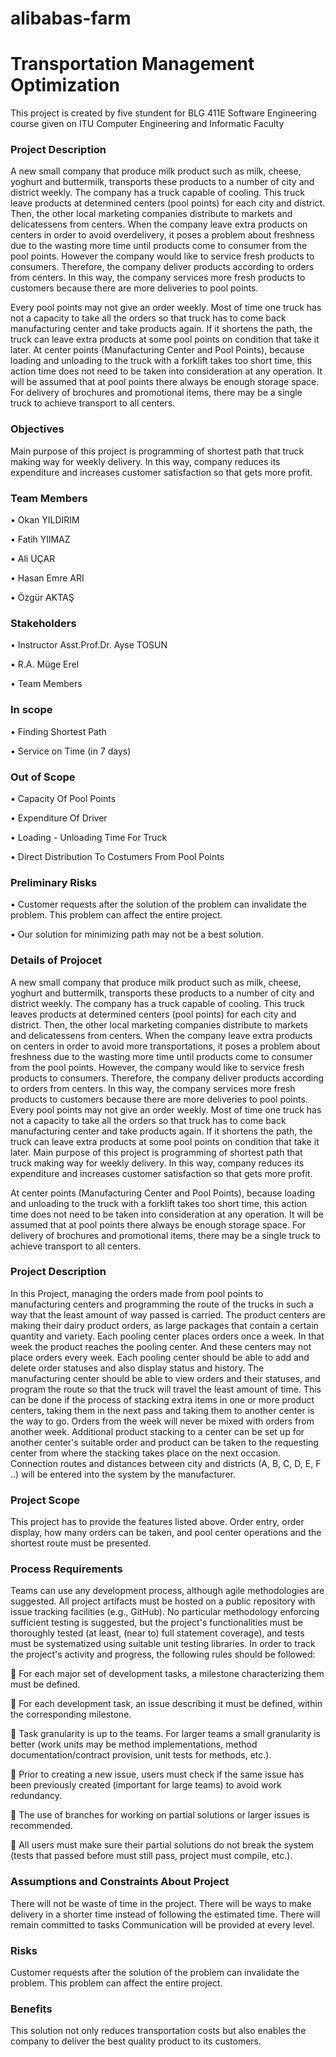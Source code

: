 # alibabas-farm
<h1>Transportation Management Optimization</h1>
 
This project is created by five stundent for BLG 411E Software Engineering course given on ITU Computer Engineering and Informatic Faculty 

<h3>Project Description</h3>

A new small company that produce milk product such as milk, cheese, yoghurt and buttermilk, transports these products to a number of city and district weekly. The company has a truck capable of cooling.  This truck leave products at determined centers (pool points) for each city and district. Then, the other local marketing companies distribute to markets and delicatessens from centers.
When the company leave extra products on centers in order to avoid overdelivery, it poses a problem about freshness due to the wasting more time until products come to consumer from the pool points. However the company would like to service fresh products to consumers. Therefore, the company deliver products according to orders from centers. In this way, the company services more fresh products to customers because there are more deliveries to pool points.  

Every pool points may not give an order weekly. Most of time one truck has not a capacity to take all the orders so that truck has to come back manufacturing center and  take products again. If it shortens the path, the truck can leave extra products at some pool points on condition that take it later. 
At center points (Manufacturing Center and Pool Points), because loading and unloading to the truck with a forklift takes too short time, this action time does not need to be taken into consideration at any operation. It will be assumed that at pool points there always be enough storage space. For delivery of brochures and promotional items, there may be a single truck to achieve transport to all centers.


<h3>Objectives</h3>

Main purpose of this project is programming of shortest path that truck making way for weekly delivery. In this way, company reduces its expenditure and increases customer satisfaction so that gets more profit.


<h3>Team Members</h3>

•	Okan YILDIRIM

•	Fatih YIlMAZ

•	Ali UÇAR

•	Hasan Emre ARI

•	Özgür AKTAŞ


<h3>Stakeholders</h3>

•	Instructor Asst.Prof.Dr. Ayse TOSUN

•	R.A. Müge Erel

•	Team Members


<h3>In scope</h3>

•	Finding Shortest Path

•	Service on Time (in 7 days)


<h3>Out of Scope</h3>

•	Capacity Of Pool Points

•	Expenditure Of Driver

•	Loading - Unloading Time For Truck

•	Direct Distribution To Costumers From Pool Points


<h3>Preliminary Risks</h3>

•	Customer requests after the solution of the problem can invalidate the problem. This problem can affect the entire project.

•	Our solution for minimizing path may not be a best solution. 


<h3>Details of Projocet</h3>

A new small company that produce milk product such as milk, cheese, yoghurt and buttermilk, transports these products to a number of city and district weekly. The company has a truck capable of cooling.  This truck leaves products at determined centers (pool points) for each city and district. Then, the other local marketing companies distribute to markets and delicatessens from centers. 
When the company leave extra products on centers in order to avoid more transportations, it poses a problem about freshness due to the wasting more time until products come to consumer from the pool points. However, the company would like to service fresh products to consumers. Therefore, the company deliver products according to orders from centers. In this way, the company services more fresh products to customers because there are more deliveries to pool points.   
Every pool points may not give an order weekly. Most of time one truck has not a capacity to take all the orders so that truck has to come back manufacturing center and take products again. If it shortens the path, the truck can leave extra products at some pool points on condition that take it later. 
Main purpose of this project is programming of shortest path that truck making way for weekly delivery. In this way, company reduces its expenditure and increases customer satisfaction so that gets more profit. 

At center points (Manufacturing Center and Pool Points), because loading and unloading to the truck with a forklift takes too short time, this action time does not need to be taken into consideration at any operation. It will be assumed that at pool points there always be enough storage space. For delivery of brochures and promotional items, there may be a single truck to achieve transport to all centers. 


<h3>Project Description</h3>

In this Project, managing the orders made from pool points to manufacturing centers and programming the route of the trucks in such a way that the least amount of way passed is carried. The product centers are making their dairy product orders, as large packages that contain a certain quantity and variety. 
Each pooling center places orders once a week. In that week the product reaches the pooling center. And these centers may not place orders every week. Each pooling center should be able to add and delete order statuses and also display status and history. 
The manufacturing center should be able to view orders and their statuses, and program the route so that the truck will travel the least amount of time. This can be done if the process of stacking extra items in one or more product centers, taking them in the next pass and taking them to another center is the way to go. Orders from the week will never be mixed with orders from another week. Additional product stacking to a center can be set up for another center's suitable order and product can be taken to the requesting center from where the stacking takes place on the next occasion. 
Connection routes and distances between city and districts (A, B, C, D, E, F ..) will be entered into the system by the manufacturer. 


<h3>Project Scope</h3> 

This project has to provide the features listed above. Order entry, order display, how many orders can be taken, and pool center operations and the shortest route must be presented. 


<h3>Process Requirements</h3>  

Teams can use any development process, although agile methodologies are suggested. All project artifacts must be hosted on a public repository with issue tracking facilities (e.g., GitHub). No particular methodology enforcing sufficient testing is suggested, but the project's functionalities must be thoroughly tested (at least, (near to) full statement coverage), and tests must be systematized using suitable unit testing libraries. 
In order to track the project's activity and progress, the following rules should be followed: 

 For each major set of development tasks, a milestone characterizing them must be defined.

 For each development task, an issue describing it must be defined, within the corresponding milestone.
 
 Task granularity is up to the teams. For larger teams a small granularity is better (work units may be method implementations, method documentation/contract provision, unit tests for methods, etc.). 

 Prior to creating a new issue, users must check if the same issue has been previously created (important for large teams) to avoid work redundancy. 

 The use of branches for working on partial solutions or larger issues is recommended. 

 All users must make sure their partial solutions do not break the system (tests that passed before must still pass, project must compile, etc.). 


<h3>Assumptions and Constraints About Project</h3> 

There will not be waste of time in the project. There will be ways to make delivery in a shorter time instead of following the estimated time. There will remain committed to tasks Communication will be provided at every level. 


<h3>Risks</h3>

Customer requests after the solution of the problem can invalidate the problem. This problem can affect the entire project. 


<h3>Benefits</h3>

This solution not only reduces transportation costs but also enables the company to deliver the best quality product to its customers. 
 
 




